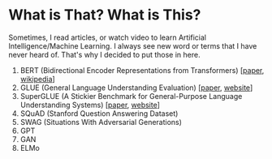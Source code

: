 # What is That? What is This?

Sometimes, I read articles, or watch video to learn Artificial Intelligence/Machine Learning. I always see new word or terms that I have never heard of. That's why I decided to put those in here. 

1. BERT (Bidirectional Encoder Representations from Transformers) [[paper](https://arxiv.org/abs/1810.04805), [wikipedia](https://en.wikipedia.org/wiki/BERT_(language_model))]
2. GLUE (General Language Understanding Evaluation) [[paper](https://arxiv.org/abs/1804.07461), [website](https://gluebenchmark.com/)]
3. SuperGLUE (A Stickier Benchmark for General-Purpose Language Understanding Systems) [[paper](https://w4ngatang.github.io/static/papers/superglue.pdf), [website](https://super.gluebenchmark.com/)]
4. SQuAD (Stanford Question Answering Dataset)
5. SWAG (Situations With Adversarial Generations)
6. GPT
7. GAN
8. ELMo
